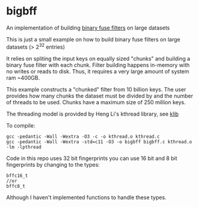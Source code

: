 # bigbff
An implementation of building [binary fuse filters](https://github.com/FastFilter/xor_singleheader) on large datasets

This is just a small example on how to build binary fuse filters on large datasets (> $2^{32}$ entries)

It relies on spliting the input keys on equally sized "chunks" and building a binary fuse filter with each chunk.
Filter building happens in-memory with no writes or reads to disk. Thus, it requires a very large amount of system ram ~400GB.

This example constructs a "chunked" filter from 10 billion keys. The user provides how many chunks the dataset must be divided by and the number of threads to be used. Chunks have a maximum size of 250 million keys.

The threading model is provided by Heng Li's kthread library, see [klib](https://github.com/attractivechaos/klib)

To compile:

```
gcc -pedantic -Wall -Wextra -O3 -c -o kthread.o kthread.c
gcc -pedantic -Wall -Wextra -std=c11 -O3 -o bigbff bigbff.c kthread.o -lm -lpthread
```

Code in this repo uses 32 bit fingerprints you can use 16 bit and 8 bit fingerprints by changing to the types:

```
bffc16_t
//or
bffc8_t
```

Although I haven't implemented functions to handle these types.
